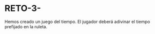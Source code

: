 # RETO-3-
Hemos creado un juego del tiempo. El jugador deberá adivinar el tiempo prefijado en la ruleta.
